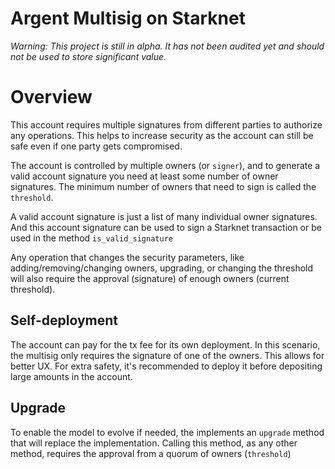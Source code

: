 # Argent Multisig on Starknet

_Warning: This project is still in alpha. It has not been audited yet and should not be used to store significant value._

# Overview

This account requires multiple signatures from different parties to authorize any operations. This helps to increase security as the account can still be safe even if one party gets compromised.


The account is controlled by multiple owners (or `signer`), and to generate a valid account signature you need at least some number of owner signatures. The minimum number of owners that need to sign is called the `threshold`.

A valid account signature is just a list of many individual owner signatures. And this account signature can be used to sign a Starknet transaction or be used in the method `is_valid_signature`

Any operation that changes the security parameters, like adding/removing/changing owners, upgrading, or changing the threshold will also require the approval (signature) of enough owners (current threshold).

## Self-deployment

The account can pay for the tx fee for its own deployment. In this scenario, the multisig only requires the signature of one of the owners.
This allows for better UX. For extra safety, it's recommended to deploy it before depositing large amounts in the account.


## Upgrade
To enable the model to evolve if needed, the implements an `upgrade` method that will replace the implementation. Calling this method, as any other method, requires the approval from a quorum of owners (`threshold`)

